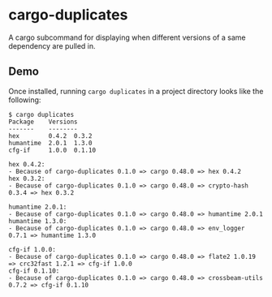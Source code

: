 # cargo-duplicates

A cargo subcommand for displaying when different versions of a same dependency are pulled in.

## Demo

Once installed, running `cargo duplicates` in a project directory looks like the following:

```text
$ cargo duplicates
Package    Versions
-------    --------
hex        0.4.2  0.3.2
humantime  2.0.1  1.3.0
cfg-if     1.0.0  0.1.10

hex 0.4.2:
- Because of cargo-duplicates 0.1.0 => cargo 0.48.0 => hex 0.4.2
hex 0.3.2:
- Because of cargo-duplicates 0.1.0 => cargo 0.48.0 => crypto-hash 0.3.4 => hex 0.3.2

humantime 2.0.1:
- Because of cargo-duplicates 0.1.0 => cargo 0.48.0 => humantime 2.0.1
humantime 1.3.0:
- Because of cargo-duplicates 0.1.0 => cargo 0.48.0 => env_logger 0.7.1 => humantime 1.3.0

cfg-if 1.0.0:
- Because of cargo-duplicates 0.1.0 => cargo 0.48.0 => flate2 1.0.19 => crc32fast 1.2.1 => cfg-if 1.0.0
cfg-if 0.1.10:
- Because of cargo-duplicates 0.1.0 => cargo 0.48.0 => crossbeam-utils 0.7.2 => cfg-if 0.1.10
```
